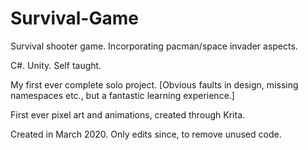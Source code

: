 # Survival-Game
Survival shooter game.  Incorporating pacman/space invader aspects.

C#.
Unity.
Self taught.

My first ever complete solo project.
[Obvious faults in design, missing namespaces etc., but a fantastic learning experience.]

First ever pixel art and animations, created through Krita.




Created in March 2020.
Only edits since, to remove unused code.
